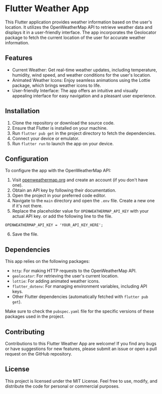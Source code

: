 # Flutter Weather App

This Flutter application provides weather information based on the user's location. It utilizes the OpenWeatherMap API to retrieve weather data and displays it in a user-friendly interface. The app incorporates the Geolocator package to fetch the current location of the user for accurate weather information.

## Features

- Current Weather: Get real-time weather updates, including temperature, humidity, wind speed, and weather conditions for the user's location.
- Animated Weather Icons: Enjoy seamless animations using the Lottie package, which brings weather icons to life.
- User-friendly Interface: The app offers an intuitive and visually appealing interface for easy navigation and a pleasant user experience.

## Installation

1. Clone the repository or download the source code.
2. Ensure that Flutter is installed on your machine.
3. Run `flutter pub get` in the project directory to fetch the dependencies.
4. Connect your device or emulator.
5. Run `flutter run` to launch the app on your device.

## Configuration

To configure the app with the OpenWeatherMap API:

1. Visit [openweathermap.org](https://openweathermap.org/) and create an account (if you don't have one).
2. Obtain an API key by following their documentation.
3. Open the project in your preferred code editor.
4. Navigate to the `main` directory and open the `.env` file. Create a new one if it's not there.
5. Replace the placeholder value for `OPENWEATHERMAP_API_KEY` with your actual API key. or add the following line to the file.

```.env
OPENWEATHERMAP_API_KEY = 'YOUR_API_KEY_HERE';
```

6. Save the file.

## Dependencies

This app relies on the following packages:

- `http`: For making HTTP requests to the OpenWeatherMap API.
- `geolocator`: For retrieving the user's current location.
- `lottie`: For adding animated weather icons.
- `flutter_dotenv`: For managing environment variables, including API keys.
- Other Flutter dependencies (automatically fetched with `flutter pub get`).

Make sure to check the `pubspec.yaml` file for the specific versions of these packages used in the project.

## Contributing

Contributions to this Flutter Weather App are welcome! If you find any bugs or have suggestions for new features, please submit an issue or open a pull request on the GitHub repository.

## License

This project is licensed under the MIT License. Feel free to use, modify, and distribute the code for personal or commercial purposes.
